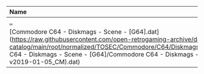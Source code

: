 |Name|Size|
|:---|---:|
|[..](../index.html)|DIR|
|[Commodore C64 - Diskmags - Scene - [G64].dat](https://raw.githubusercontent.com/open-retrogaming-archive/dat-catalog/main/root/normalized/TOSEC/Commodore/C64/Diskmags/Scene/[G64]/Commodore C64 - Diskmags - Scene - [G64]/Commodore C64 - Diskmags - Scene - [G64] (TOSEC-v2019-01-05_CM).dat)|3568|
